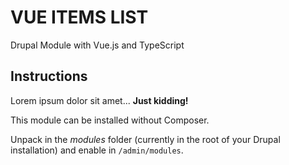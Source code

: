 VUE ITEMS LIST
===========

Drupal Module with Vue.js and TypeScript

Instructions
------------

Lorem ipsum dolor sit amet... **Just kidding!**

This module can be installed without Composer.

Unpack in the *modules* folder (currently in the root of your Drupal
installation) and enable in `/admin/modules`.
